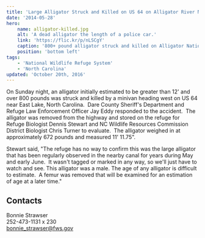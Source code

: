 ```yaml
---
title: 'Large Alligator Struck and Killed on US 64 on Alligator River National Wildlife Refuge'
date: '2014-05-28'
hero:
    name: alligator-killed.jpg
    alt: 'A dead alligator the length of a police car.'
    link: 'https://flic.kr/p/nLSCgY'
    caption: '800+ pound alligator struck and killed on Alligator National Wildlife Refuge.  Photo by Jay Eddy, USFWS.'
    position: 'bottom left'
tags:
    - 'National Wildlife Refuge System'
    - 'North Carolina'
updated: 'October 20th, 2016'
---
```


On Sunday night, an alligator initially estimated to be greater than 12' and over 800 pounds was struck and killed by a minivan heading west on US 64 near East Lake, North Carolina.  Dare County Sheriff's Department and Refuge Law Enforcement Officer Jay Eddy responded to the accident.  The alligator was removed from the highway and stored on the refuge for Refuge Biologist Dennis Stewart and NC Wildlife Resources Commission District Biologist Chris Turner to evaluate.  The alligator weighed in at approximately 672 pounds and measured 11' 11.75".  

Stewart said, "The refuge has no way to confirm this was the large alligator that has been regularly observed in the nearby canal for years during May and early June.  It wasn't tagged or marked in any way, so we'll just have to watch and see. This alligator was a male. The age of any alligator is difficult to estimate.  A femur was removed that will be examined for an estimation of age at a later time."

## Contacts

Bonnie Strawser  
252-473-1131 x 230  
[bonnie_strawser@fws.gov](mailto:bonnie_strawser@fws.gov)
